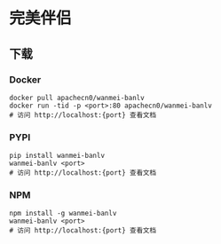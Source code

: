 # 完美伴侣

## 下载

### Docker

```
docker pull apachecn0/wanmei-banlv
docker run -tid -p <port>:80 apachecn0/wanmei-banlv
# 访问 http://localhost:{port} 查看文档
```

### PYPI

```
pip install wanmei-banlv
wanmei-banlv <port>
# 访问 http://localhost:{port} 查看文档
```

### NPM

```
npm install -g wanmei-banlv
wanmei-banlv <port>
# 访问 http://localhost:{port} 查看文档
```